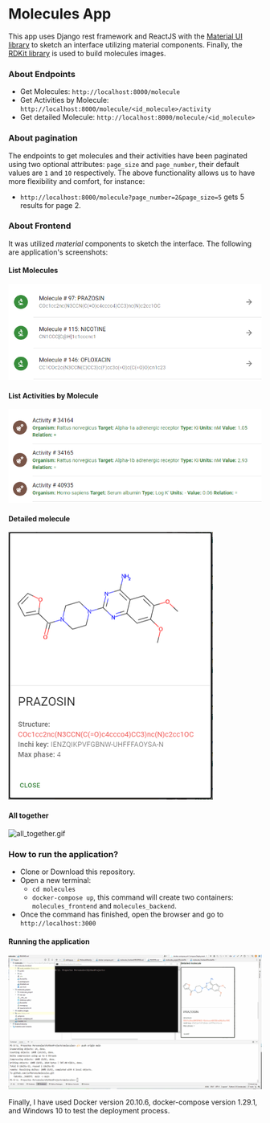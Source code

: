 # Molecules App

This app uses Django rest framework and ReactJS with the [Material UI library](https://mui.com) to sketch an interface utilizing 
material components. Finally, the [RDKit library](https://github.com/MichelML/rdkit-js) is used to build molecules images.

### About Endpoints

- Get Molecules: `http://localhost:8000/molecule`
- Get Activities by Molecule: `http://localhost:8000/molecule/<id_molecule>/activity`
- Get detailed Molecule: `http://localhost:8000/molecule/<id_molecule>`

### About pagination
The endpoints to get molecules and their activities have been paginated using two optional attributes: `page_size` and 
`page_number`, their default values are `1` and `10` respectively. The above functionality allows us to have more 
flexibility and comfort, for instance:

- `http://localhost:8000/molecule?page_number=2&page_size=5` gets 5 results for page 2.

### About Frontend

It was utilized _material_ components to sketch the interface. The following are application's screenshots:

#### List Molecules

![molecules.png](readme_images/molecules.png)

#### List Activities by Molecule

![activities.png](readme_images/activities.png)

#### Detailed molecule
![detailed_molecule.png](readme_images/detailed_molecule.png)


#### All together
![all_together.gif](readme_images/all_together.gif)


### How to run the application?
- Clone or Download this repository.
- Open a new terminal:
  - `cd molecules`
  - `docker-compose up`, this command will create two containers: `molecules_frontend` 
and `molecules_backend`.
- Once the command has finished, open the browser and go to `http://localhost:3000`

#### Running the application
![docker_execution.gif](readme_images/docker_execution.gif)

Finally, I have used Docker version 20.10.6, docker-compose version 1.29.1, and Windows 10 to test the deployment process.

